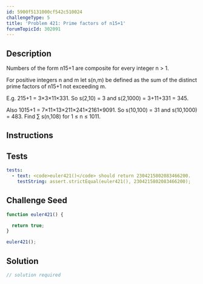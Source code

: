 ```yaml
---
id: 5900f5131000cf542c510024
challengeType: 5
title: 'Problem 421: Prime factors of n15+1'
forumTopicId: 302091
---
```


## Description

<section id='description'>

Numbers of the form n15+1 are composite for every integer n > 1.

For positive integers n and m let s(n,m) be defined as the sum of the distinct prime factors of n15+1 not exceeding m.

E.g. 215+1 = 3×3×11×331. So s(2,10) = 3 and s(2,1000) = 3+11+331 = 345.

Also 1015+1 = 7×11×13×211×241×2161×9091. So s(10,100) = 31 and s(10,1000) = 483. Find ∑ s(n,108) for 1 ≤ n ≤ 1011.

</section>

## Instructions

<section id='instructions'>

</section>

## Tests

<section id='tests'>

```yml
tests:
  - text: <code>euler421()</code> should return 2304215802083466200.
    testString: assert.strictEqual(euler421(), 2304215802083466200);

```

</section>

## Challenge Seed

<section id='challengeSeed'>

<div id='js-seed'>

```js
function euler421() {

  return true;
}

euler421();
```

</div>

</section>

## Solution

<section id='solution'>

```js
// solution required
```

</section>
